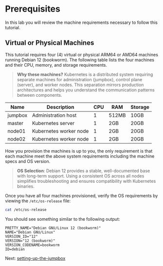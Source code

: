 # Prerequisites

In this lab you will review the machine requirements necessary to follow this tutorial.

## Virtual or Physical Machines

This tutorial requires four (4) virtual or physical ARM64 or AMD64 machines running Debian 12 (bookworm). The following table lists the four machines and their CPU, memory, and storage requirements.

> **Why these machines?** Kubernetes is a distributed system requiring separate machines for administration (jumpbox), control plane (server), and worker nodes. This separation mirrors production architectures and helps you understand the communication patterns between components.

| Name    | Description             | CPU | RAM   | Storage |
|---------|-------------------------|-----|-------|---------|
| jumpbox | Administration host     | 1   | 512MB | 10GB    |
| master  | Kubernetes server       | 1   | 2GB   | 20GB    |
| node01  | Kubernetes worker node  | 1   | 2GB   | 20GB    |
| node02  | Kubernetes worker node  | 1   | 2GB   | 20GB    |

How you provision the machines is up to you, the only requirement is that each machine meet the above system requirements including the machine specs and OS version. 

> **OS Selection**: Debian 12 provides a stable, well-documented base with long-term support. Using a consistent OS across all nodes simplifies troubleshooting and ensures compatibility with Kubernetes binaries.

Once you have all four machines provisioned, verify the OS requirements by viewing the `/etc/os-release` file:

```bash
cat /etc/os-release
```

You should see something similar to the following output:

```text
PRETTY_NAME="Debian GNU/Linux 12 (bookworm)"
NAME="Debian GNU/Linux"
VERSION_ID="12"
VERSION="12 (bookworm)"
VERSION_CODENAME=bookworm
ID=debian
```

Next: [setting-up-the-jumpbox](02-jumpbox.md)
